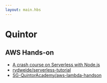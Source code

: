 ```yaml
---
layout: main.hbs
---
```

# Quintor

## AWS Hands-on

* [A crash course on Serverless with Node.js](https://hackernoon.com/a-crash-course-on-serverless-with-node-js-632b37d58b44)
* [rvdweide/serverless-tutorial](https://git.quintor.nl/rvdweide/serverless-tutorial)
* [SG-QuintorAcademy/aws-lambda-handson](https://git.quintor.nl/SG-QuintorAcademy/aws-lambda-handson)
